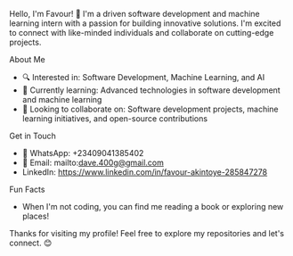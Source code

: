 Hello, I'm Favour! 👋
I'm a driven software development and machine learning intern with a passion for building innovative solutions. I'm excited to connect with like-minded individuals and collaborate on cutting-edge projects.

About Me
- 🔍 Interested in: Software Development, Machine Learning, and AI
- 🌱 Currently learning: Advanced technologies in software development and machine learning
- 💞️ Looking to collaborate on: Software development projects, machine learning initiatives, and open-source contributions

Get in Touch
- 📱 WhatsApp: +23409041385402
- 📧 Email: mailto:dave.400g@gmail.com
- LinkedIn: https://www.linkedin.com/in/favour-akintoye-285847278

Fun Facts
- When I'm not coding, you can find me reading a book or exploring new places!

Thanks for visiting my profile! Feel free to explore my repositories and let's connect. 😊
